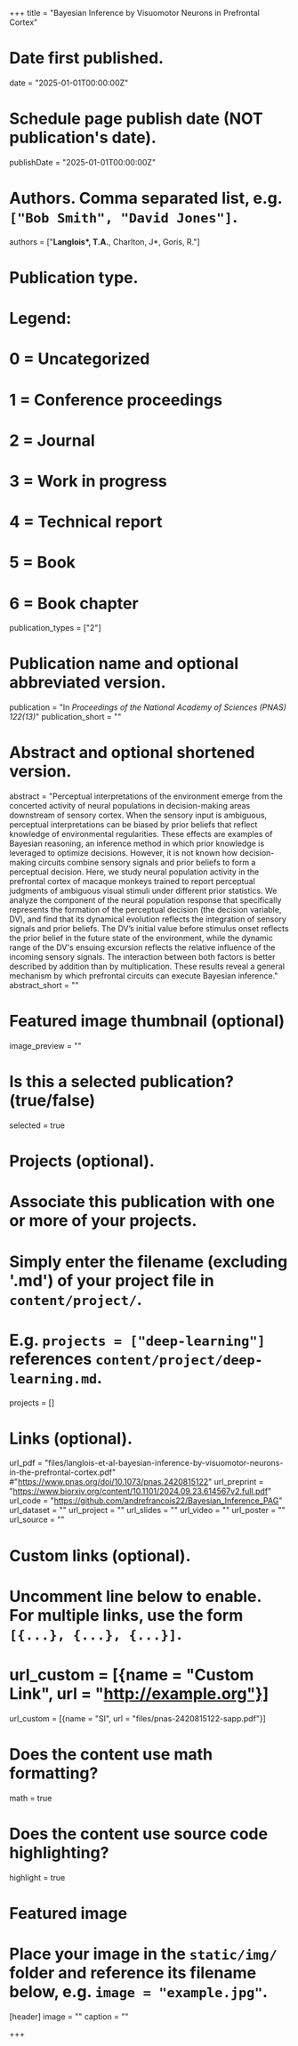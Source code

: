 +++
title = "Bayesian Inference by Visuomotor Neurons in Prefrontal Cortex"

# Date first published.
date = "2025-01-01T00:00:00Z"

# Schedule page publish date (NOT publication's date).
publishDate = "2025-01-01T00:00:00Z"

# Authors. Comma separated list, e.g. `["Bob Smith", "David Jones"]`.
authors = ["__Langlois&ast;, T.A.__, Charlton, J&ast;, Goris, R."]

# Publication type.
# Legend:
# 0 = Uncategorized
# 1 = Conference proceedings
# 2 = Journal
# 3 = Work in progress
# 4 = Technical report
# 5 = Book
# 6 = Book chapter
publication_types = ["2"]

# Publication name and optional abbreviated version.
publication = "In *Proceedings of the National Academy of Sciences (PNAS) 122(13)*"
publication_short = ""

# Abstract and optional shortened version.
abstract = "Perceptual interpretations of the environment emerge from the concerted activity of neural populations in decision-making areas downstream of sensory cortex. When the sensory input is ambiguous, perceptual interpretations can be biased by prior beliefs that reflect knowledge of environmental regularities. These effects are examples of Bayesian reasoning, an inference method in which prior knowledge is leveraged to optimize decisions. However, it is not known how decision-making circuits combine sensory signals and prior beliefs to form a perceptual decision. Here, we study neural population activity in the prefrontal cortex of macaque monkeys trained to report perceptual judgments of ambiguous visual stimuli under different prior statistics. We analyze the component of the neural population response that specifically represents the formation of the perceptual decision (the decision variable, DV), and find that its dynamical evolution reflects the integration of sensory signals and prior beliefs. The DV’s initial value before stimulus onset reflects the prior belief in the future state of the environment, while the dynamic range of the DV's ensuing excursion reflects the relative influence of the incoming sensory signals. The interaction between both factors is better described by addition than by multiplication. These results reveal a general mechanism by which prefrontal circuits can execute Bayesian inference."
abstract_short = ""

# Featured image thumbnail (optional)
image_preview = ""

# Is this a selected publication? (true/false)
selected = true

# Projects (optional).
#   Associate this publication with one or more of your projects.
#   Simply enter the filename (excluding '.md') of your project file in `content/project/`.
#   E.g. `projects = ["deep-learning"]` references `content/project/deep-learning.md`.
projects = []

# Links (optional).
url_pdf = "files/langlois-et-al-bayesian-inference-by-visuomotor-neurons-in-the-prefrontal-cortex.pdf" #"https://www.pnas.org/doi/10.1073/pnas.2420815122"
url_preprint = "https://www.biorxiv.org/content/10.1101/2024.09.23.614567v2.full.pdf"
url_code = "https://github.com/andrefrancois22/Bayesian_Inference_PAG"
url_dataset = ""
url_project = ""
url_slides = ""
url_video = ""
url_poster = ""
url_source = ""

# Custom links (optional).
#   Uncomment line below to enable. For multiple links, use the form `[{...}, {...}, {...}]`.
# url_custom = [{name = "Custom Link", url = "http://example.org"}]
url_custom = [{name = "SI", url = "files/pnas-2420815122-sapp.pdf"}]

# Does the content use math formatting?
math = true

# Does the content use source code highlighting?
highlight = true

# Featured image
# Place your image in the `static/img/` folder and reference its filename below, e.g. `image = "example.jpg"`.
[header]
image = ""
caption = ""

+++
